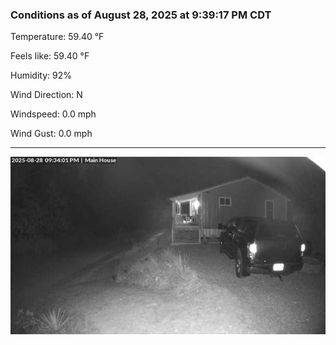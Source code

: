 ### Conditions as of August 28, 2025 at 9:39:17 PM CDT 

Temperature: 59.40 &deg;F

Feels like: 59.40 &deg;F

Humidity: 92%

Wind Direction: N

Windspeed: 0.0 mph

Wind Gust: 0.0 mph

---

<img src="./images/latest.jpeg"/>

